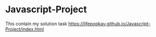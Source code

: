 # Javascript-Project
This contain my solution task 
https://lifepopkay.github.io/Javascript-Project/index.html
